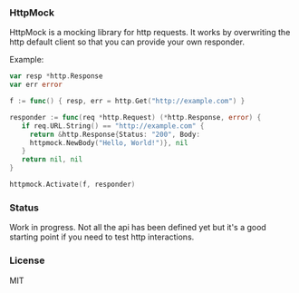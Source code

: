 ### HttpMock

HttpMock is a mocking library for http requests. It works by overwriting the
http default client so that you can provide your own responder.

Example:

```go
var resp *http.Response
var err error

f := func() { resp, err = http.Get("http://example.com") }

responder := func(req *http.Request) (*http.Response, error) {
   if req.URL.String() == "http://example.com" {
     return &http.Response{Status: "200", Body:
     httpmock.NewBody("Hello, World!")}, nil
   }
   return nil, nil
}

httpmock.Activate(f, responder)
```

### Status

Work in progress. Not all the api has been defined yet but it's a good starting
point if you need to test http interactions.


### License

MIT
